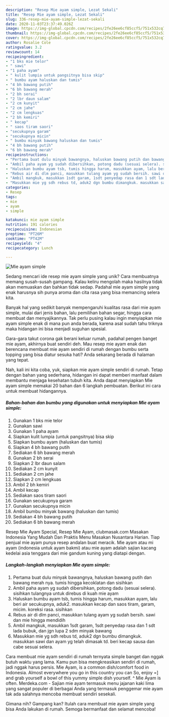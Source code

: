 ```yaml
---
description: "Resep Mie ayam simple, Lezat Sekali"
title: "Resep Mie ayam simple, Lezat Sekali"
slug: 336-resep-mie-ayam-simple-lezat-sekali
date: 2020-11-03T23:37:49.026Z
image: https://img-global.cpcdn.com/recipes/2fe26ee6cf85ccf5/751x532cq70/mie-ayam-simple-foto-resep-utama.jpg
thumbnail: https://img-global.cpcdn.com/recipes/2fe26ee6cf85ccf5/751x532cq70/mie-ayam-simple-foto-resep-utama.jpg
cover: https://img-global.cpcdn.com/recipes/2fe26ee6cf85ccf5/751x532cq70/mie-ayam-simple-foto-resep-utama.jpg
author: Rosalie Cole
ratingvalue: 3.2
reviewcount: 14
recipeingredient:
- "1 bks mie telor"
- " sawi"
- "1 paha ayam"
- " kulit lumpia untuk pangsitnya bisa skip"
- " bumbu ayam haluskan dan tumis"
- "4 bh bawang putih"
- "6 bh bawang merah"
- "2 bh serai"
- "2 lbr daun salam"
- "2 cm kunyit"
- "2 cm jahe"
- "2 cm lengkuas"
- "2 bh kemiri"
- " kecap"
- " saos tiram saori"
- "secukupnya garam"
- "secukupnya micin"
- " bumbu minyak bawang haluskan dan tumis"
- "4 bh bawang putih"
- "6 bh bawang merah"
recipeinstructions:
- "Pertama buat dulu minyak bawangnya, haluskan bawang putih dan bawang merah nya. tumis hingga kecoklatan dan sisihkan"
- "Ambil paha ayam yg sudah dibersihkan, potong dadu (sesuai selera). sisihkan tulangnya untuk direbus di kuah mie ayam"
- "Haluskan bumbu ayam tsb, tumis hingga harum, masukkan ayam, lalu beri air secukupnya, aduk2. masukkan kecap dan saos tiram, garam, micim. koreksi rasa. sisihkan"
- "Rebus air di dlm panci, masukkan tulang ayam yg sudah bersih. sawi dan mie hingga mendidih"
- "Ambil mangkuk, masukkan 1sdt garam, 1sdt penyedap rasa dan 1 sdt lada bubuk, dan jgn lupa 2 sdm minyak bawang"
- "Masukkan mie yg sdh rebus td, aduk2 dgn bumbu dimangkuk. masukkan sawi dan ayam yg telah dimasak td. beri kecap sausa dan cabe sesuai selera."
categories:
- Resep
tags:
- mie
- ayam
- simple

katakunci: mie ayam simple 
nutrition: 191 calories
recipecuisine: Indonesian
preptime: "PT26M"
cooktime: "PT42M"
recipeyield: "4"
recipecategory: Lunch

---
```



![Mie ayam simple](https://img-global.cpcdn.com/recipes/2fe26ee6cf85ccf5/751x532cq70/mie-ayam-simple-foto-resep-utama.jpg)

Sedang mencari ide resep mie ayam simple yang unik? Cara membuatnya memang susah-susah gampang. Kalau keliru mengolah maka hasilnya tidak akan memuaskan dan bahkan tidak sedap. Padahal mie ayam simple yang enak harusnya sih punya aroma dan cita rasa yang bisa memancing selera kita.

Banyak hal yang sedikit banyak mempengaruhi kualitas rasa dari mie ayam simple, mulai dari jenis bahan, lalu pemilihan bahan segar, hingga cara membuat dan menyajikannya. Tak perlu pusing kalau ingin menyiapkan mie ayam simple enak di mana pun anda berada, karena asal sudah tahu triknya maka hidangan ini bisa menjadi suguhan spesial.

Gara-gara takut corona gak berani keluar rumah, padahal pengen banget mie ayam, akhirnya buat sendiri deh. Mau resep mie ayam enak dan berencana membuat mie ayam sendiri di rumah dengan bumbu serta topping yang bisa diatur sesuka hati? Anda sekarang berada di halaman yang tepat.


Nah, kali ini kita coba, yuk, siapkan mie ayam simple sendiri di rumah. Tetap dengan bahan yang sederhana, hidangan ini dapat memberi manfaat dalam membantu menjaga kesehatan tubuh kita. Anda dapat menyiapkan Mie ayam simple memakai 20 bahan dan 6 langkah pembuatan. Berikut ini cara untuk membuat hidangannya.

<!--inarticleads1-->

##### Bahan-bahan dan bumbu yang digunakan untuk menyiapkan Mie ayam simple:

1. Gunakan 1 bks mie telor
1. Gunakan  sawi
1. Gunakan 1 paha ayam
1. Siapkan  kulit lumpia (untuk pangsitnya) bisa skip
1. Siapkan  bumbu ayam (haluskan dan tumis)
1. Siapkan 4 bh bawang putih
1. Sediakan 6 bh bawang merah
1. Gunakan 2 bh serai
1. Siapkan 2 lbr daun salam
1. Sediakan 2 cm kunyit
1. Sediakan 2 cm jahe
1. Siapkan 2 cm lengkuas
1. Ambil 2 bh kemiri
1. Ambil  kecap
1. Sediakan  saos tiram saori
1. Gunakan secukupnya garam
1. Gunakan secukupnya micin
1. Ambil  bumbu minyak bawang (haluskan dan tumis)
1. Sediakan 4 bh bawang putih
1. Sediakan 6 bh bawang merah


Resep Mie Ayam Special, Resep Mie Ayam, clubmasak.com Masakan Indonesia Yang Mudah Dan Praktis Menu Masakan Nusantara Harian. Tiap penjual mie ayam punya resep andalan buat meracik. Mie ayam atau mi ayam (indonesia untuk ayam bakmi) atau mie ayam adalah sajian kacang kedelai asia tenggara dari mie gandum kuning yang diatapi dengan. 

<!--inarticleads2-->

##### Langkah-langkah menyiapkan Mie ayam simple:

1. Pertama buat dulu minyak bawangnya, haluskan bawang putih dan bawang merah nya. tumis hingga kecoklatan dan sisihkan
1. Ambil paha ayam yg sudah dibersihkan, potong dadu (sesuai selera). sisihkan tulangnya untuk direbus di kuah mie ayam
1. Haluskan bumbu ayam tsb, tumis hingga harum, masukkan ayam, lalu beri air secukupnya, aduk2. masukkan kecap dan saos tiram, garam, micim. koreksi rasa. sisihkan
1. Rebus air di dlm panci, masukkan tulang ayam yg sudah bersih. sawi dan mie hingga mendidih
1. Ambil mangkuk, masukkan 1sdt garam, 1sdt penyedap rasa dan 1 sdt lada bubuk, dan jgn lupa 2 sdm minyak bawang
1. Masukkan mie yg sdh rebus td, aduk2 dgn bumbu dimangkuk. masukkan sawi dan ayam yg telah dimasak td. beri kecap sausa dan cabe sesuai selera.


Cara membuat mie ayam sendiri di rumah ternyata simple banget dan nggak butuh waktu yang lama. Kamu pun bisa mengkreasikan sendiri di rumah, jadi nggak harus persis. Mie Ayam, is a common dish/comfort food in Indonesia. Almost everywhere you go in this country you can So, enjoy =] and grab yourself a bowl of this yummy simple dish yourself. ^ Mie Ayam is often. Merdeka.com - Sajian mie ayam termasuk menu jajanan kaki lima yang sangat populer di berbagai Anda yang termasuk penggemar mie ayam tak ada salahnya mencoba membuat sendiri sesekali. 

Gimana nih? Gampang kan? Itulah cara membuat mie ayam simple yang bisa Anda lakukan di rumah. Semoga bermanfaat dan selamat mencoba!
